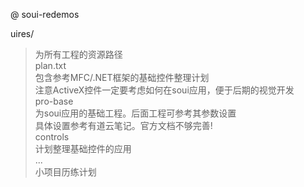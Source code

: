 @ soui-redemos

uires/   
>为所有工程的资源路径  
plan.txt  
>包含参考MFC/.NET框架的基础控件整理计划  
>注意ActiveX控件一定要考虑如何在soui应用，便于后期的视觉开发  
pro-base  
>为soui应用的基础工程。后面工程可参考其参数设置  
>具体设置参考有道云笔记。官方文档不够完善!  
controls  
>计划整理基础控件的应用  
...  
>小项目历练计划  
    

